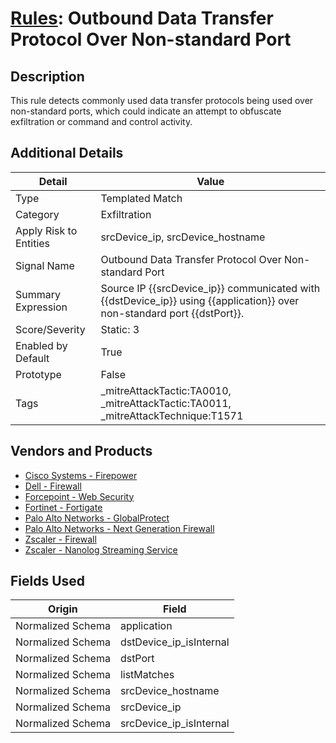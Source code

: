 # [Rules](README.md): Outbound Data Transfer Protocol Over Non-standard Port

## Description
This rule detects commonly used data transfer protocols being used over non-standard ports, which could indicate an attempt to obfuscate exfiltration or command and control activity.

## Additional Details
|Detail|Value|
|----|----|
|Type|Templated Match|
|Category|Exfiltration|
|Apply Risk to Entities|srcDevice_ip, srcDevice_hostname|
|Signal Name|Outbound Data Transfer Protocol Over Non-standard Port|
|Summary Expression|Source IP {{srcDevice_ip}} communicated with {{dstDevice_ip}} using {{application}} over non-standard port {{dstPort}}.|
|Score/Severity|Static: 3|
|Enabled by Default|True|
|Prototype|False|
|Tags|_mitreAttackTactic:TA0010, _mitreAttackTactic:TA0011, _mitreAttackTechnique:T1571|
## Vendors and Products
- [Cisco Systems - Firepower](../products/da9e05a5-3fd3-46a7-a107-ae03c01e3f5a.md)
- [Dell - Firewall](../products/b1639f7f-4c11-4d29-ab69-368cf0e05e25.md)
- [Forcepoint - Web Security](../products/e90edc67-68d4-4d67-82f6-4524f94b59bb.md)
- [Fortinet - Fortigate](../products/c57e2c85-4fc1-4fb7-8fa1-dbc5235231ad.md)
- [Palo Alto Networks - GlobalProtect](../products/b0fe0dde-4e19-4712-957b-1ea7418c132e.md)
- [Palo Alto Networks - Next Generation Firewall](../products/46f5fa2c-1a62-4692-82ad-ed87800a0adb.md)
- [Zscaler - Firewall](../products/9e0641a7-22ce-4ac8-8113-ee48b368ac3d.md)
- [Zscaler - Nanolog Streaming Service](../products/6299d728-14f7-455e-85c5-ea8ec65a654a.md)


## Fields Used

|Origin|Field|
|----|----|
|Normalized Schema|application|
|Normalized Schema|dstDevice_ip_isInternal|
|Normalized Schema|dstPort|
|Normalized Schema|listMatches|
|Normalized Schema|srcDevice_hostname|
|Normalized Schema|srcDevice_ip|
|Normalized Schema|srcDevice_ip_isInternal|


